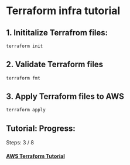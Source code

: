 # Terraform infra tutorial

## 1. Inititalize Terrafrom files:

```sh
terraform init
```

## 2. Validate Terraform files
```sh
terraform fmt
```
## 3. Apply Terraform files to AWS
```sh
terraform apply
```

## Tutorial: Progress:

Steps: 3 / 8 

#### [AWS Terraform Tutorial](https://developer.hashicorp.com/terraform/tutorials/aws-get-started)
